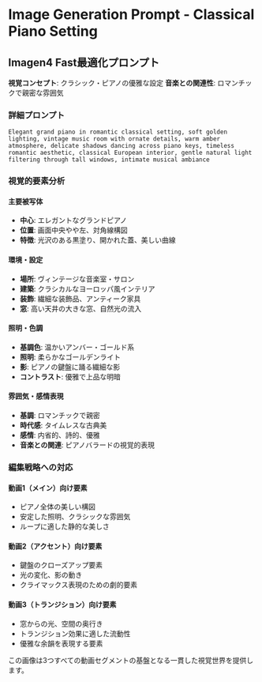 # Image Generation Prompt - Classical Piano Setting

## Imagen4 Fast最適化プロンプト

**視覚コンセプト**: クラシック・ピアノの優雅な設定
**音楽との関連性**: ロマンチックで親密な雰囲気

### 詳細プロンプト
```
Elegant grand piano in romantic classical setting, soft golden lighting, vintage music room with ornate details, warm amber atmosphere, delicate shadows dancing across piano keys, timeless romantic aesthetic, classical European interior, gentle natural light filtering through tall windows, intimate musical ambiance
```

### 視覚的要素分析

#### 主要被写体
- **中心**: エレガントなグランドピアノ
- **位置**: 画面中央やや左、対角線構図
- **特徴**: 光沢のある黒塗り、開かれた蓋、美しい曲線

#### 環境・設定
- **場所**: ヴィンテージな音楽室・サロン
- **建築**: クラシカルなヨーロッパ風インテリア
- **装飾**: 繊細な装飾品、アンティーク家具
- **窓**: 高い天井の大きな窓、自然光の流入

#### 照明・色調
- **基調色**: 温かいアンバー・ゴールド系
- **照明**: 柔らかなゴールデンライト
- **影**: ピアノの鍵盤に踊る繊細な影
- **コントラスト**: 優雅で上品な明暗

#### 雰囲気・感情表現
- **基調**: ロマンチックで親密
- **時代感**: タイムレスな古典美
- **感情**: 内省的、詩的、優雅
- **音楽との関連**: ピアノバラードの視覚的表現

### 編集戦略への対応

#### 動画1（メイン）向け要素
- ピアノ全体の美しい構図
- 安定した照明、クラシックな雰囲気
- ループに適した静的な美しさ

#### 動画2（アクセント）向け要素  
- 鍵盤のクローズアップ要素
- 光の変化、影の動き
- クライマックス表現のための劇的要素

#### 動画3（トランジション）向け要素
- 窓からの光、空間の奥行き
- トランジション効果に適した流動性
- 優雅な余韻を表現する要素

この画像は3つすべての動画セグメントの基盤となる一貫した視覚世界を提供します。